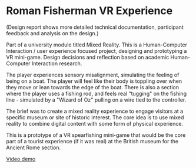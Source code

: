 # Roman Fisherman VR Experience

(Design report shows more detailed technical documentation, participant feedback and analysis on the design.)

Part of a university module titled Mixed Reality. This is a Human-Computer Interaction / user experience focused project, designing and prototyping a VR mini-game. Design decisions and reflection based on academic Human-Computer Interaction research.

The player experiences sensory misalignment, simulating the feeling of being on a boat. The player will feel like their body is toppling over when they move or lean towards the edge of the boat. There is also a section where the player uses a fishing rod, and feels real "tugging" on the fishing line - simulated by a "Wizard of Oz" pulling on a wire tied to the controller.  

The brief was to create a mixed reality experience to engage visitors at a specific museum or site of historic interest. The core idea is to use mixed reality to combine digital content with some form of physical experience. 

This is a prototype of a VR spearfishing mini-game that would be the core part of a tourist experience (if it was real) at the British museum for the Ancient Rome section.

[Video demo](https://1drv.ms/v/s!Asf_eUJviqPij_oMRJYw0GAJZBKvmg?e=6yOYR7)
